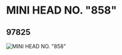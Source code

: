 # MINI HEAD NO. "858"
## 97825
![MINI HEAD NO. "858"](https://lc-www-live-s.legocdn.com/media/bricks/5/2/4638918.jpg)